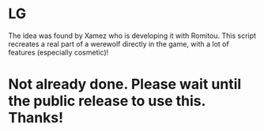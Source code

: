 # LG
The idea was found by Xamez who is developing it with Romitou.
This script recreates a real part of a werewolf directly in the game, with a lot of features (especially cosmetic)!

# Not already done. Please wait until the public release to use this. Thanks!
